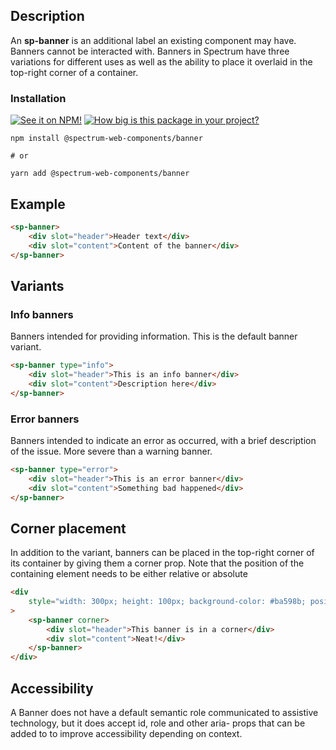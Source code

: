## Description

An **sp-banner** is an additional label an existing component may have. Banners cannot be interacted with. Banners in Spectrum have three variations for different uses as well as the ability to place it overlaid in the top-right corner of a container.

### Installation

[![See it on NPM!](https://img.shields.io/npm/v/@spectrum-web-components/banner?style=for-the-badge)](https://www.npmjs.com/package/@spectrum-web-components/banner)
[![How big is this package in your project?](https://img.shields.io/bundlephobia/minzip/@spectrum-web-components/banner?style=for-the-badge)](https://bundlephobia.com/result?p=@spectrum-web-components/banner)

```
npm install @spectrum-web-components/banner

# or

yarn add @spectrum-web-components/banner
```

## Example

```html
<sp-banner>
    <div slot="header">Header text</div>
    <div slot="content">Content of the banner</div>
</sp-banner>
```

## Variants

### Info banners

Banners intended for providing information. This is the default banner variant.

```html
<sp-banner type="info">
    <div slot="header">This is an info banner</div>
    <div slot="content">Description here</div>
</sp-banner>
```

### Error banners

Banners intended to indicate an error as occurred, with a brief description of the issue. More severe than a warning banner.

```html
<sp-banner type="error">
    <div slot="header">This is an error banner</div>
    <div slot="content">Something bad happened</div>
</sp-banner>
```

## Corner placement

In addition to the variant, banners can be placed in the top-right corner of its container by giving them a corner prop. Note that the position of the containing element needs to be either relative or absolute

```html
<div
    style="width: 300px; height: 100px; background-color: #ba598b; position: relative;"
>
    <sp-banner corner>
        <div slot="header">This banner is in a corner</div>
        <div slot="content">Neat!</div>
    </sp-banner>
</div>
```

## Accessibility

A Banner does not have a default semantic role communicated to assistive technology, but it does accept id, role and other aria- props that can be added to to improve accessibility depending on context.
